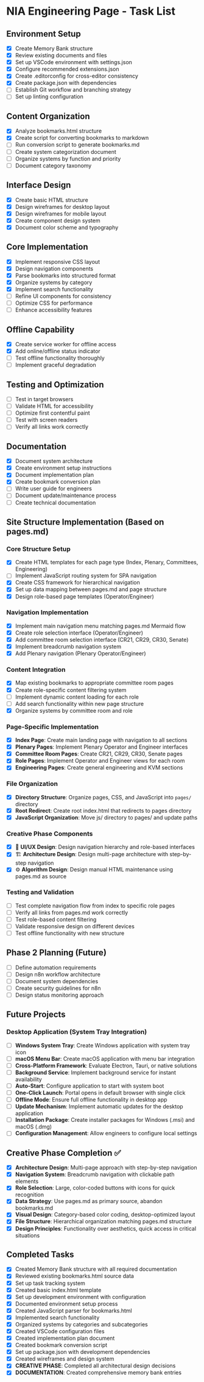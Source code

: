 # NIA Engineering Page - Task List

## Environment Setup

- [x] Create Memory Bank structure
- [x] Review existing documents and files
- [x] Set up VSCode environment with settings.json
- [x] Configure recommended extensions.json
- [x] Create .editorconfig for cross-editor consistency
- [x] Create package.json with dependencies
- [ ] Establish Git workflow and branching strategy
- [ ] Set up linting configuration

## Content Organization

- [x] Analyze bookmarks.html structure
- [x] Create script for converting bookmarks to markdown
- [ ] Run conversion script to generate bookmarks.md
- [ ] Create system categorization document
- [ ] Organize systems by function and priority
- [ ] Document category taxonomy

## Interface Design

- [x] Create basic HTML structure
- [x] Design wireframes for desktop layout
- [x] Design wireframes for mobile layout
- [x] Create component design system
- [x] Document color scheme and typography

## Core Implementation

- [x] Implement responsive CSS layout
- [x] Design navigation components
- [x] Parse bookmarks into structured format
- [x] Organize systems by category
- [x] Implement search functionality
- [ ] Refine UI components for consistency
- [ ] Optimize CSS for performance
- [ ] Enhance accessibility features

## Offline Capability

- [x] Create service worker for offline access
- [x] Add online/offline status indicator
- [ ] Test offline functionality thoroughly
- [ ] Implement graceful degradation

## Testing and Optimization

- [ ] Test in target browsers
- [ ] Validate HTML for accessibility
- [ ] Optimize first contentful paint
- [ ] Test with screen readers
- [ ] Verify all links work correctly

## Documentation

- [x] Document system architecture
- [x] Create environment setup instructions
- [x] Document implementation plan
- [x] Create bookmark conversion plan
- [ ] Write user guide for engineers
- [ ] Document update/maintenance process
- [ ] Create technical documentation

## Site Structure Implementation (Based on pages.md)

### Core Structure Setup

- [x] Create HTML templates for each page type (Index, Plenary, Committees, Engineering)
- [ ] Implement JavaScript routing system for SPA navigation
- [x] Create CSS framework for hierarchical navigation
- [x] Set up data mapping between pages.md and page structure
- [x] Design role-based page templates (Operator/Engineer)

### Navigation Implementation

- [x] Implement main navigation menu matching pages.md Mermaid flow
- [x] Create role selection interface (Operator/Engineer)
- [x] Add committee room selection interface (CR21, CR29, CR30, Senate)
- [x] Implement breadcrumb navigation system
- [x] Add Plenary navigation (Plenary Operator/Engineer)

### Content Integration

- [x] Map existing bookmarks to appropriate committee room pages
- [x] Create role-specific content filtering system
- [ ] Implement dynamic content loading for each role
- [ ] Add search functionality within new page structure
- [x] Organize systems by committee room and role

### Page-Specific Implementation

- [x] **Index Page**: Create main landing page with navigation to all sections
- [x] **Plenary Pages**: Implement Plenary Operator and Engineer interfaces
- [x] **Committee Room Pages**: Create CR21, CR29, CR30, Senate pages
- [x] **Role Pages**: Implement Operator and Engineer views for each room
- [x] **Engineering Pages**: Create general engineering and KVM sections

### File Organization

- [x] **Directory Structure**: Organize pages, CSS, and JavaScript into `pages/` directory
- [x] **Root Redirect**: Create root index.html that redirects to pages directory
- [x] **JavaScript Organization**: Move js/ directory to pages/ and update paths

### Creative Phase Components

- [x] 🎨 **UI/UX Design**: Design navigation hierarchy and role-based interfaces
- [x] 🏗️ **Architecture Design**: Design multi-page architecture with step-by-step navigation
- [x] ⚙️ **Algorithm Design**: Design manual HTML maintenance using pages.md as source

### Testing and Validation

- [ ] Test complete navigation flow from index to specific role pages
- [ ] Verify all links from pages.md work correctly
- [ ] Test role-based content filtering
- [ ] Validate responsive design on different devices
- [ ] Test offline functionality with new structure

## Phase 2 Planning (Future)

- [ ] Define automation requirements
- [ ] Design n8n workflow architecture
- [ ] Document system dependencies
- [ ] Create security guidelines for n8n
- [ ] Design status monitoring approach

## Future Projects

### Desktop Application (System Tray Integration)

- [ ] **Windows System Tray**: Create Windows application with system tray icon
- [ ] **macOS Menu Bar**: Create macOS application with menu bar integration
- [ ] **Cross-Platform Framework**: Evaluate Electron, Tauri, or native solutions
- [ ] **Background Service**: Implement background service for instant availability
- [ ] **Auto-Start**: Configure application to start with system boot
- [ ] **One-Click Launch**: Portal opens in default browser with single click
- [ ] **Offline Mode**: Ensure full offline functionality in desktop app
- [ ] **Update Mechanism**: Implement automatic updates for the desktop application
- [ ] **Installation Package**: Create installer packages for Windows (.msi) and macOS (.dmg)
- [ ] **Configuration Management**: Allow engineers to configure local settings

## Creative Phase Completion ✅

- [x] **Architecture Design**: Multi-page approach with step-by-step navigation
- [x] **Navigation System**: Breadcrumb navigation with clickable path elements
- [x] **Role Selection**: Large, color-coded buttons with icons for quick recognition
- [x] **Data Strategy**: Use pages.md as primary source, abandon bookmarks.md
- [x] **Visual Design**: Category-based color coding, desktop-optimized layout
- [x] **File Structure**: Hierarchical organization matching pages.md structure
- [x] **Design Principles**: Functionality over aesthetics, quick access in critical situations

## Completed Tasks

- [x] Created Memory Bank structure with all required documentation
- [x] Reviewed existing bookmarks.html source data
- [x] Set up task tracking system
- [x] Created basic index.html template
- [x] Set up development environment with configuration
- [x] Documented environment setup process
- [x] Created JavaScript parser for bookmarks.html
- [x] Implemented search functionality
- [x] Organized systems by categories and subcategories
- [x] Created VSCode configuration files
- [x] Created implementation plan document
- [x] Created bookmark conversion script
- [x] Set up package.json with development dependencies
- [x] Created wireframes and design system
- [x] **CREATIVE PHASE**: Completed all architectural design decisions
- [x] **DOCUMENTATION**: Created comprehensive memory bank entries
